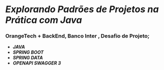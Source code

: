 # ***Explorando Padrões de Projetos na Prática com Java*** 




### OrangeTech + BackEnd, Banco Inter , Desafio de Projeto;
* ***JAVA***
* ***SPRING BOOT***
* ***SPRING DATA***
* ***OPENAPI SWAGGER 3***




<br></br>